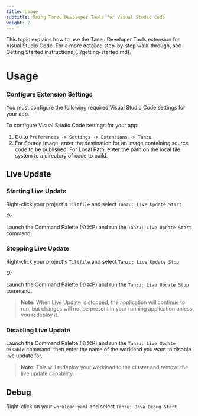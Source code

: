 ```yaml
---
title: Usage
subtitle: Using Tanzu Developer Tools for Visual Studio Code
weight: 2
---
```


This topic explains how to use the Tanzu Developer Tools extension for Visual Studio Code.
For a more detailed step-by-step walk-through, see Getting Started instructions](../getting-started.md).

# Usage

### Configure Extension Settings

You must configure the following required Visual Studio Code settings for your app.

To configure Visual Studio Code settings for your app:

  1. Go to `Preferences -> Settings -> Extensions -> Tanzu`.
  2. For Source Image, enter the destination for an image containing source code to be
  published.
  For Local Path, enter the path on the local file system to a directory of code to build.

## Live Update


### Starting Live Update

Right-click your project's `Tiltfile` and select `Tanzu: Live Update Start`

_Or_

Launch the Command Palette (⇧⌘P) and run the `Tanzu: Live Update Start` command.

### Stopping Live Update

Right-click your project's `Tiltfile` and select `Tanzu: Live Update Stop`

_Or_

Launch the Command Palette (⇧⌘P) and run the `Tanzu: Live Update Stop` command.

> **Note:** When Live Update is stopped, the application will continue to run, but changes will not be present in your running application unless you redeploy it.

### Disabling Live Update

Launch the Command Palette (⇧⌘P) and run the `Tanzu: Live Update Disable` command, then enter the name of the workload you want to disable live update for.

> **Note:** This will redeploy your workload to the cluster and remove the live update capability.


## Debug

Right-click on your `workload.yaml` and select `Tanzu: Java Debug Start`
